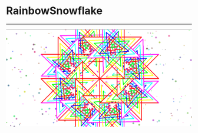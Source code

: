 # RainbowSnowflake
<hr>
<img src= "https://github.com/enazginov6860/TurtleArtDesign/blob/master/screenshotofturtleproject.png">
